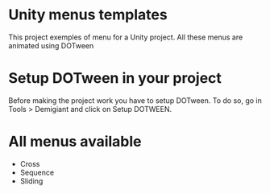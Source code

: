# Unity menus templates
This project exemples of menu for a Unity project. All these menus are animated using DOTween

# Setup DOTween in your project
Before making the project work you have to setup DOTween. To do so, go in Tools > Demigiant and click on Setup DOTWEEN.

# All menus available
* Cross
* Sequence
* Sliding
